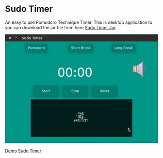 # Sudo Timer
 
An easy to use Pomodoro Technique Timer. This is desktop application to you can download the jar file from here [Sudo Timer Jar](/jar/SudoTimer.jar).

![Sudo Timer](/gif/SudoTimer.gif) 

[Demo Sudo Timer](https://youtu.be/vSZ8ihsFNYs)
